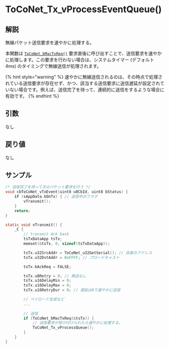 # ToCoNet_Tx_vProcessEventQueue()

## 解説

無線パケット送信要求を速やかに処理する。

本関数は [`ToCoNet_bMacTxReq()`](toconet_bmactxreq.md) 要求直後に呼び出すことで、送信要求を速やかに処理します。この要求を行わない場合は、システムタイマー (デフォルト 4ms) のタイミングで無線送信が処理されます。

{% hint style="warning" %}
速やかに無線送信されるのは、その時点で処理されている送信要求が存在せず、かつ、該当する送信要求に送信遅延が設定されていない場合です。例えば、送信完了を待って、連続的に送信をするような場合に有効です。
{% endhint %}

## 引数

なし

## 戻り値

なし

## サンプル

```c
/* 送信完了を待って次のパケット要求を行う */
void cbToCoNet_vTxEvent(uint8 u8CbId, uint8 bStatus) {
	if (sAppData.bOnTx) { // 送信中のフラグ
		vTransmit();
	}
	return;
}

static void vTransmit() {
	_C {
		// transmit Ack back
		tsTxDataApp tsTx;
		memset(&tsTx, 0, sizeof(tsTxDataApp));

		tsTx.u32SrcAddr = ToCoNet_u32GetSerial(); // 自身のアドレス
		tsTx.u32DstAddr = 0xFFFF; // ブロードキャスト

		tsTx.bAckReq = FALSE;

		tsTx.u8Retry = 0; // 再送なし
		tsTx.u16DelayMin = 0;
		tsTx.u16DelayMax = 0;
		tsTx.u16RetryDur = 0; // 遅延は0で速やかに送信

		// ペイロード生成など
		...
		
		// 送信
		if (ToCoNet_bMacTxReq(&tsTx)) {
			// 送信要求が受け付けられたら速やかに処理する。
			ToCoNet_Tx_vProcessQueue(); 
		}
	}
}
```

